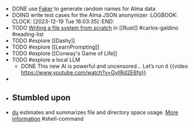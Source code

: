 - DONE use [Faker](https://pypi.org/project/Faker/) to generate random names for Alma data
- DOING write test cases for the Alma JSON anonymizer
  :LOGBOOK:
  CLOCK: [2023-12-19 Tue 16:03:35]
  :END:
- TODO [Writing a file system from scratch](https://blog.carlosgaldino.com/writing-a-file-system-from-scratch-in-rust.html) in [[Rust]] #carlos-galdino #reading-list
- TODO #explore [[Dashy]]
- TODO #explore [[LearnPrompting]]
- TODO #explore [[Conway's Game of Life]]
- TODO #explore a local LLM
	- DONE This new AI is powerful and uncensored… Let’s run it
	  {{video https://www.youtube.com/watch?v=GyllRd2E6fg}}
-
- ## Stumbled upon
- [du](https://command-not-found.com/du) estimates and summarizes file and directory space usage. [More information](https://www.gnu.org/software/coreutils/du) #shell-command